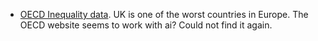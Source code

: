 - [OECD Inequality data](https://data.oecd.org/inequality/income-inequality.htm). UK is one of the worst countries in Europe. The OECD website seems to work with ai? Could not find it again.